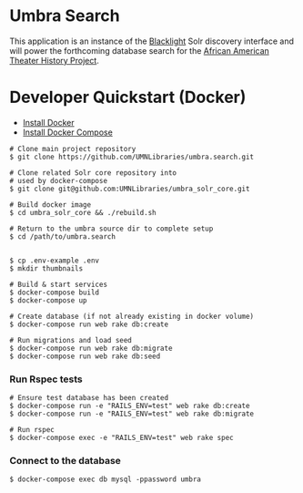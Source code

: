 Umbra Search
======


This application is an instance of the [Blacklight](https://github.com/projectblacklight/blacklight) Solr discovery interface and will power the forthcoming database search for the [African American Theater History Project](https://www.lib.umn.edu/about/digitalgivens/).

# Developer Quickstart (Docker)

* [Install Docker](https://docs.docker.com/engine/installation)
* [Install Docker Compose](https://docs.docker.com/compose/)

```shell
# Clone main project repository
$ git clone https://github.com/UMNLibraries/umbra.search.git

# Clone related Solr core repository into
# used by docker-compose
$ git clone git@github.com:UMNLibraries/umbra_solr_core.git

# Build docker image
$ cd umbra_solr_core && ./rebuild.sh

# Return to the umbra source dir to complete setup
$ cd /path/to/umbra.search


$ cp .env-example .env
$ mkdir thumbnails

# Build & start services
$ docker-compose build
$ docker-compose up

# Create database (if not already existing in docker volume)
$ docker-compose run web rake db:create

# Run migrations and load seed
$ docker-compose run web rake db:migrate
$ docker-compose run web rake db:seed
```

### Run Rspec tests
```shell
# Ensure test database has been created
$ docker-compose run -e "RAILS_ENV=test" web rake db:create
$ docker-compose run -e "RAILS_ENV=test" web rake db:migrate

# Run rspec
$ docker-compose exec -e "RAILS_ENV=test" web rake spec
```

### Connect to the database
```shell
$ docker-compose exec db mysql -ppassword umbra
```
